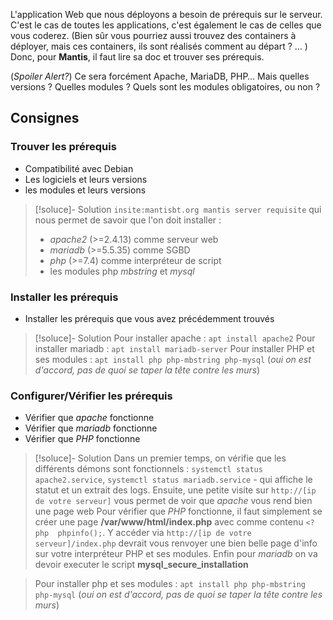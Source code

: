 L'application Web que nous déployons a besoin de prérequis sur le serveur. C'est le cas de toutes les applications, c'est également le cas de celles que vous coderez.  (Bien sûr vous pourriez aussi trouvez des containers à déployer, mais ces containers, ils sont réalisés comment au départ ? … )  Donc, pour **Mantis**, il faut lire sa doc et trouver ses prérequis.  

(_Spoiler Alert?_) Ce sera forcément Apache, MariaDB, PHP…  Mais quelles versions ? Quelles modules ? Quels sont les modules obligatoires, ou non ?
## Consignes
### Trouver les prérequis
 - Compatibilité avec Debian
 - Les logiciels et leurs versions
 - les modules et leurs versions

> [!soluce]- Solution
> `insite:mantisbt.org mantis server requisite` qui nous permet de savoir que l'on doit installer :
> +  _apache2_ (>=2.4.13) comme serveur web
> + _mariadb_ (>=5.5.35) comme SGBD
> + _php_ (>=7.4) comme interpréteur de script
> + les modules php _mbstring_ et _mysql_ 

### Installer les prérequis
 - Installer les prérequis que vous avez précédemment trouvés

> [!soluce]- Solution
> Pour installer apache : `apt install apache2`
> Pour installer mariadb : `apt install mariadb-server`
> Pour installer PHP et ses modules : `apt install php php-mbstring php-mysql`
> (_oui on est d'accord, pas de quoi se taper la tête contre les murs_)

### Configurer/Vérifier les prérequis
 - Vérifier que _apache_ fonctionne
 - Vérifier que _mariadb_ fonctionne
 - Vérifier que _PHP_ fonctionne

> [!soluce]- Solution
> Dans un premier temps, on vérifie que les différents démons sont fonctionnels : `systemctl status apache2.service`, `systemctl status mariadb.service` - qui affiche le statut et un extrait des logs.
> Ensuite, une petite visite sur `http://[ip de votre serveur]` vous permet de voir que _apache_ vous rend bien une page web
> Pour vérifier que _PHP_ fonctionne, il faut simplement se créer une page **/var/www/html/index.php** avec comme contenu `<?php  phpinfo();`. Y accéder via `http://[ip de votre serveur]/index.php` devrait vous renvoyer une bien belle page d'info sur votre interpréteur PHP et ses modules.
> Enfin pour _mariadb_ on va devoir executer le script **mysql_secure_installation**


> Pour installer php et ses modules : `apt install php php-mbstring php-mysql`
> (_oui on est d'accord, pas de quoi se taper la tête contre les murs_)
